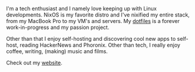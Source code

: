 I'm a tech enthusiast and I namely love keeping up with Linux developments. NixOS is my favorite distro and I've nixified my entire stack, from my MacBook Pro to my VM's and servers. My [dotfiles](github.com/muradbu/dotfiles) is a forever work-in-progress and my passion project. 

Other than that I enjoy self-hosting and discovering cool new apps to self-host, reading HackerNews and Phoronix. Other than tech, I really enjoy coffee, writing, (making) music and films.

Check out my [website](muradb.com).
